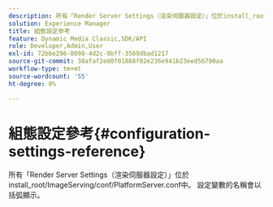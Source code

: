 ```yaml
---
description: 所有「Render Server Settings（渲染伺服器設定）」位於install_root/ImageServing/conf/PlatformServer.conf中。 設定變數的名稱會以括弧顯示。
solution: Experience Manager
title: 組態設定參考
feature: Dynamic Media Classic,SDK/API
role: Developer,Admin,User
exl-id: 72bbe296-8098-4d2c-9bff-3569dbad1217
source-git-commit: 38afaf2ed0f01868f02e236e941b23eed5b790aa
workflow-type: tm+mt
source-wordcount: '55'
ht-degree: 0%

---
```


# 組態設定參考{#configuration-settings-reference}

所有「Render Server Settings（渲染伺服器設定）」位於install_root/ImageServing/conf/PlatformServer.conf中。 設定變數的名稱會以括弧顯示。
